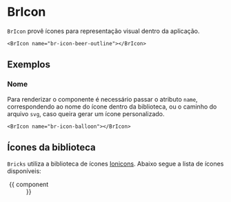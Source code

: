 <script setup>
import { computed } from 'vue'
import BrIcon from '../../src/components/icon/BrIcon.vue'
import * as Icons from '../../src/icons/icons'

const convertStringComponentName = (str) => {
	const chars = str.split('')
	const newChars = chars.map((char, index) => {
		if (/[A-Z]/.test(char)) {
			return `${index !== 0 ? '-' : ''}${char.toLowerCase()}`
		}
		return char
	})
	return newChars.join().replace(/\,/g, '')
}

const computedComponents = computed(() => {
	return Object.keys(Icons).map(string => { return convertStringComponentName(string) })
})
</script>

# BrIcon <Badge type="warning" text="alpha" />

`BrIcon` provê ícones para representação visual dentro da aplicação.

<BrIcon name="br-icon-beer-outline"></BrIcon>

```vue
<BrIcon name="br-icon-beer-outline"></BrIcon>
```

## Exemplos

### Nome

Para renderizar o componente é necessário passar o atributo `name`, correspondendo ao nome do ícone dentro da biblioteca, ou o caminho do arquivo `svg`, caso queira gerar um ícone personalizado.

<BrIcon name="br-icon-balloon"></BrIcon>

```vue
<BrIcon name="br-icon-balloon"></BrIcon>
```

## Ícones da biblioteca

`Bricks` utiliza a biblioteca de ícones [Ionicons](https://ionic.io/ionicons). Abaixo segue a lista de ícones disponíveis:

<div class="flex flex-wrap w-full">
	<div 
		class="icon-card"
		v-for="component in computedComponents"
		:key="`icon-${ component }`"
	>
		<BrIcon	:name="component" class="mb-small"></BrIcon>
		<span>{{ component }}</span>
	</div>
</div>

<style lang="scss">
@import '../../src/styles/index.scss';

.icon-card {
	display: flex;
	flex-direction: column;
	align-items: center;
	padding: var(--br-spacing-small);
	width: 100px;
	margin-bottom: 10px;
	margin-right: 10px;
	background-color: var(--br-color-neutral-50);
	border-radius: var(--br-border-radius-medium);

	span {
		text-align:center;
		font-size: var(--br-font-size-x-small)
	}
}
</style>